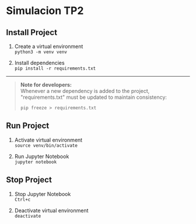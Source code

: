 # Simulacion TP2

## Install Project
1. Create a virtual environment  
`python3 -m venv venv`

2. Install dependencies  
`pip install -r requirements.txt`

---  
> **Note for developers:**  
> Whenever a new dependency is added to the project, "requirements.txt" must be updated to maintain consistency:  
> 
> `pip freeze > requirements.txt`

## Run Project
1. Activate virtual environment  
`source venv/bin/activate`

2. Run Jupyter Notebook  
`jupyter notebook`

## Stop Project
1. Stop Jupyter Notebook  
`Ctrl+c`

2. Deactivate virtual environment  
`deactivate`
